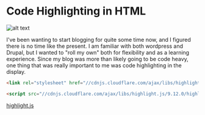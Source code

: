 # Code Highlighting in HTML

![alt text](img/computer_code.png "Logo Title Text 1")

I've been wanting to start blogging for quite some time now, and I figured there is no time like the present.
I am familiar with both wordpress and Drupal, but I wanted to "roll my own" both for flexibility and as a learning experience.
Since my blog was more than likely going to be code heavy, one thing that was really important to me was code highlighting in the display.

```html
<link rel="stylesheet" href="//cdnjs.cloudflare.com/ajax/libs/highlight.js/9.12.0/styles/default.min.css">
```

```html
<script src="//cdnjs.cloudflare.com/ajax/libs/highlight.js/9.12.0/highlight.min.js"></script>
```


[highlight.js](https://highlightjs.org/)